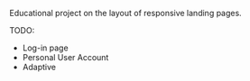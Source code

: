 Educational project on the layout of responsive landing pages.

TODO:
- Log-in page
- Personal User Account
- Adaptive
